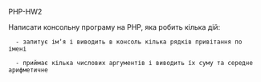 PHP-HW2

Написати консольну програму на PHP, яка робить кілька дій:

      - запитує імʼя і виводить в консоль кілька рядків привітання по імені

      - приймає кілька числових аргументів і виводить їх суму та середне арифметичне
